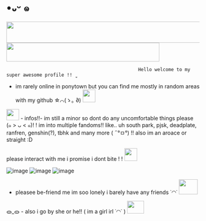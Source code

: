 # •᎑ᵕ ๑ 
<a href="https://www.glitter-graphics.com"><img src="http://dl7.glitter-graphics.net/pub/773/773427w34lc9wivu.gif" width=511 height=55 border=0></a><br><a href="https://www.glitter-graphics.com"><img src="http://dl6.glitter-graphics.net/pub/1207/1207906t5ef8adzuh.gif" width=399 height=49 border=0></a><br> 
                                                    
                                                    Hello welcome to my super awesome profile !! ̤̮

 - im rarely online in ponytown but you can find me mostly in random areas with my github ☆⌒(ゝ｡  ∂) <a href="https://www.glitter-graphics.com"><img src="http://dl2.glitter-graphics.net/pub/128/128982dzxe7x9mi5.gif" width=33 height=33 border=0></a>

<a href="https://www.glitter-graphics.com"><img src="http://dl.glitter-graphics.net/pub/640/640381u02ck4kwdg.gif" width=33 height=29 border=0></a> - infos!!- im still a minor so dont do any uncomfortable things please (๑ > ᴗ < ๑)! ! im into multiple fandoms!! like.. uh south park, pjsk, deadplate, ranfren, genshin(?), tbhk and many more ( ˶°ㅁ°) !!
also im an aroace or straight :D

please interact with me i promise i dont bite ! ! 
<a href="https://www.glitter-graphics.com"><img src="http://dl7.glitter-graphics.net/pub/644/644517m6eyw5693n.gif" width=33 height=33 border=0></a>

![image](https://github.com/Ellevira/elvira/assets/148860958/45c58922-76d0-4bc4-ada6-1ac8cfcc9bdb) ![image](https://github.com/Ellevira/elvira/assets/148860958/0b602f28-ed79-4c45-beb1-ee5f64d1c23a) ![image](https://github.com/Ellevira/elvira/assets/148860958/99630b3c-f556-44c7-a8f3-fbc515b391e5) 
- pleasee be-friend me im soo lonely i barely have any friends ˙◠˙ <img src="http://dl2.glitter-graphics.net/pub/1505/1505422l1ve8862bp.gif" width=49 height=39 border=0>

ᯣ_ᯣ - also i go by she or he!! ( im a girl irl ˙◠˙ ) <a href="https://www.glitter-graphics.com"><img src="http://dl7.glitter-graphics.net/pub/1078/1078187c1sfn5ct8f.gif" width=44 height=33 border=0>

